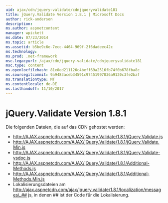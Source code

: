 ```yaml
---
uid: ajax/cdn/jquery-validate/cdnjqueryvalidate181
title: jQuery.Validate Version 1.8.1 | Microsoft Docs
author: rick-anderson
description: 
ms.author: aspnetcontent
manager: wpickett
ms.date: 07/23/2014
ms.topic: article
ms.assetid: b5be9c6e-7ecc-4464-969f-2f6dadeec42c
ms.technology: 
ms.prod: .net-framework
msc.legacyurl: /ajax/cdn/jquery-validate/cdnjqueryvalidate181
msc.type: content
ms.openlocfilehash: 81e0ed211126c4beff69a2516fb74f0b678fba8c
ms.sourcegitcommit: 9a9483aceb34591c97451997036a9120c3fe2baf
ms.translationtype: MT
ms.contentlocale: de-DE
ms.lasthandoff: 11/10/2017
---
```

<a name="jqueryvalidate-version-181"></a>jQuery.Validate Version 1.8.1
====================
Die folgenden Dateien, die auf das CDN gehostet werden:

- http://AJAX.aspnetcdn.com/AJAX/jQuery.Validate/1.8.1/jQuery.Validate.js
- http://AJAX.aspnetcdn.com/AJAX/jQuery.Validate/1.8.1/jQuery.Validate.Min.js
- http://AJAX.aspnetcdn.com/AJAX/jQuery.Validate/1.8.1/jQuery.Validate-vsdoc.js
- http://AJAX.aspnetcdn.com/AJAX/jQuery.Validate/1.8.1/Additional-Methods.js
- http://AJAX.aspnetcdn.com/AJAX/jQuery.Validate/1.8.1/Additional-Methods.Min.js
- Lokalisierungsdateien am http://ajax.aspnetcdn.com/ajax/jquery.validate/1.8.1/localization/messages\_## js, in denen ## ist der Code für die Lokalisierung.
